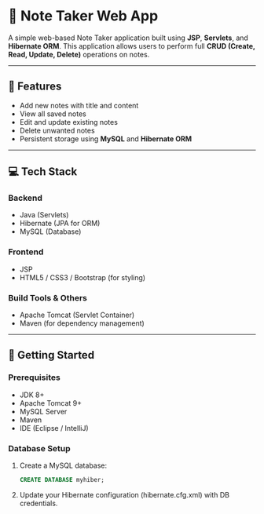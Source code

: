 # 📝 Note Taker Web App

A simple web-based Note Taker application built using **JSP**, **Servlets**, and **Hibernate ORM**. This application allows users to perform full **CRUD (Create, Read, Update, Delete)** operations on notes.

---

## 📌 Features

- Add new notes with title and content
- View all saved notes
- Edit and update existing notes
- Delete unwanted notes
- Persistent storage using **MySQL** and **Hibernate ORM**

---

## 💻 Tech Stack

### Backend
- Java (Servlets)
- Hibernate (JPA for ORM)
- MySQL (Database)

### Frontend
- JSP
- HTML5 / CSS3 / Bootstrap (for styling)

### Build Tools & Others
- Apache Tomcat (Servlet Container)
- Maven (for dependency management)

---

## 🚀 Getting Started

### Prerequisites
- JDK 8+
- Apache Tomcat 9+
- MySQL Server
- Maven
- IDE (Eclipse / IntelliJ)

### Database Setup
1. Create a MySQL database:
   ```sql
   CREATE DATABASE myhiber;
2. Update your Hibernate configuration (hibernate.cfg.xml) with DB credentials.


